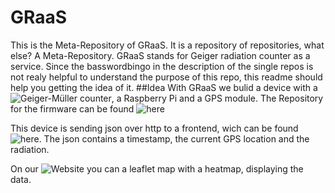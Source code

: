 # GRaaS

This is the Meta-Repository of GRaaS. It is a repository of repositories, what else? A Meta-Repository. GRaaS stands for Geiger radiation  counter as a service. Since the basswordbingo in the description of the single repos is not realy helpful to understand the purpose of this repo, this readme should help you getting the idea of it.
##Idea
With GRaaS we bulid a device with a ![Geiger-Müller counter](https://en.wikipedia.org/wiki/Geiger_counter), a Raspberry Pi and a GPS module.
The Repository for the firmware can be found ![here](https://github.com/Jugendhackt/graas-firmware)

This device is sending json over http to a frontend, wich can be found ![here](https://github.com/Jugendhackt/graas-backend). The json contains a timestamp, the current GPS location and the radiation.


On our ![Website](https://github.com/Jugendhackt/graas-frontend) you can a leaflet map with a heatmap, displaying the data.
